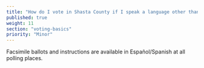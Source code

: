```yaml
---
title: "How do I vote in Shasta County if I speak a language other than English?"
published: true
weight: 11
section: "voting-basics"
priority: "Minor"
---
```


Facsimile ballots and instructions are available in Español/Spanish at all polling places.  
